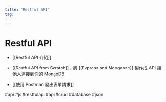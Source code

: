 ```yaml
---
title: "Restful API"
tag: 
- 
---
```

# Restful API
- [[Restful API 介紹]]
- [[Restful API from Scratch]]；將 [[Express and Mongoose]] 製作成 API 讓他人連接到你的 MongoDB


- [[使用 Postman 發出表單請求]]

#api #js #restfulapi #api #crud #database #json 